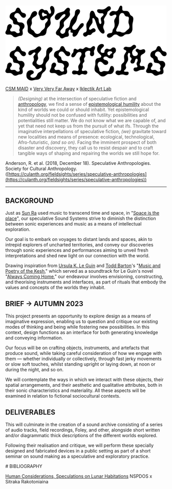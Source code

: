 
![Sound Systems logo](assets/images/soundSysPicnic_al.png)


[CSM MAID](https://www.arts.ac.uk/subjects/3d-design-and-product-design/postgraduate/ma-industrial-design-csm) x [Very Very Far Away](https://vvfa.space) x [Iklectik Art Lab](https://iklectikartlab.com/)


> _(Designing)_ at the intersection of speculative fiction and [anthropology](https://www.discoveranthropology.org.uk/about-anthropology/what-is-anthropology.html), we find a sense of [epistemological humility](https://en.wikipedia.org/wiki/Epistemic_humility) about the kind of worlds we could or should inhabit. Yet epistemological humility should not be confused with futility: possibilities and potentialities still matter. We do not know what we are capable of, and yet that need not keep us from the pursuit of what ifs. Through the imaginative interpellations of speculative fiction, _(we)_ gravitate toward new localities and means of presence: ecological, technological, Afro-futuristic, _(and so on)_. Facing the imminent prospect of both disaster and discovery, they call us to resist despair and to craft tangible ways of shaping and repairing the worlds we still hope for.


Anderson, R. et al. (2018, December 18).  Speculative Anthropologies. Society for Cultural Anthropology. ([https://culanth.org/fieldsights/series/speculative-anthropologies](https://culanth.org/fieldsights/series/speculative-anthropologies))

---

## BACKGROUND

Just as [Sun Ra](https://en.wikipedia.org/wiki/Sun_Ra) used music to transcend time and space, in "[Space is the place](https://youtu.be/vHLOPBx2BaE)", our speculative Sound Systems strive to diminish the distinction between sonic experiences and music as a means of intellectual exploration.  
  
Our goal is to embark on voyages to distant lands and spaces, akin to intrepid explorers of uncharted territories, and convey our discoveries through sonic experiences and performances aiming to unveil fresh interpretations and shed new light on our connection with the world.  
  
Drawing inspiration from [Ursula K. Le Guin](https://en.wikipedia.org/wiki/Ursula_K._Le_Guin) and [Todd Barton](https://toddbarton.com/about/biography/)'s "[Music and Poetry of the Kesh](https://ursulakleguintoddbarton.bandcamp.com/album/music-and-poetry-of-the-kesh)," which served as a soundtrack for Le Guin's novel "[Always Coming Home](https://en.wikipedia.org/wiki/Always_Coming_Home)," our endeavour involves envisioning, constructing, and theorising instruments and interfaces, as part of rituals that embody the values and concepts of the worlds they inhabit.

## BRIEF → AUTUMN 2023

This project presents an opportunity to explore design as a means of imaginative expression, enabling us to question and critique our existing modes of thinking and being while fostering new possibilities. In this context, design functions as an interface for both generating knowledge and conveying information.  
  
Our focus will be on crafting objects, instruments, and artefacts that produce sound, while taking careful consideration of how we engage with them — whether individually or collectively, through fast jerky movements or slow soft touches, whilst standing upright or laying down, at noon or during the night, and so on. 

We will contemplate the ways in which we interact with these objects, their spatial arrangements, and their aesthetic and qualitative attributes, both in their sonic characteristics and materiality. All these aspects will be examined in relation to fictional sociocultural contexts.

## DELIVERABLES

This will culminate in the creation of a sound archive consisting of a series of audio tracks, field recordings, Foley, and other, alongside short written and/or diagrammatic thick descriptions of the different worlds explored.

Following their realisation and critique, we will perform these specially designed and fabricated devices in a public setting as part of a short seminar on sound making as a speculative and exploratory practice.

<article id="annex" markdown="1">
# BIBLIOGRAPHY

[Human Considerations, Speculations on Lunar Habitations](https://www.youtube.com/watch?v=_fNXnpDgsec&t=353s&ab_channel=NewSchoolPolicyandDesignforOuterSpace) 
NSPDOS x Sitraka Rakotoniaina

</article>


